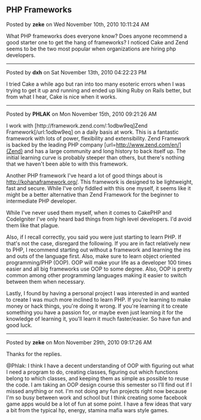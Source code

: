 ## PHP Frameworks
Posted by **zeke** on Wed November 10th, 2010 10:11:24 AM

What PHP frameworks does everyone know? Does anyone recommend a good starter one to get the hang of frameworks? I noticed Cake and Zend seems to be the two most popular when organizations are hiring php developers.

--------------------------------------------------------------------------------

Posted by **dxh** on Sat November 13th, 2010 04:22:23 PM

I tried Cake a while ago but ran into too many esoteric errors when I was trying to get it up and running and ended up liking Ruby on Rails better, but from what I hear, Cake is nice when it works.

--------------------------------------------------------------------------------

Posted by **PHLAK** on Mon November 15th, 2010 09:21:26 AM

I work with [http&#58;//framework&#46;zend&#46;com/:1odbw9eq]Zend Framework[/url:1odbw9eq] on a daily basis at work.  This is a fantastic framework with lots of power, flexibility and extensibility.  Zend Framework is backed by the leading PHP company [url=http://www.zend.com/en/](Zend) and has a large community and long history to back itself up.  The initial learning curve is probably steeper than others, but there's nothing that we haven't been able to with this framework.

Another PHP framework I've heard a lot of good things about is [http&#58;//kohanaframework&#46;org/](Kohana).  This framework is designed to be lightweight, fast and secure.  While I've only fiddled with this one myself, it seems like it might be a better alternative than Zend Framework for the beginner to intermediate PHP developer.

While I've never used them myself, when it comes to CakePHP and CodeIgniter I've only heard bad things from high level developers.  I'd avoid them like that plague.

Also, if I recall correctly, you said you were just starting to learn PHP.  If that's not the case, disregard the following.  If you are in fact relatively new to PHP, I recommend starting out without a framework and learning the ins and outs of the language first.  Also, make sure to learn object oriented programming/PHP (OOP).  OOP will make your life as a developer 100 times easier and all big frameworks use OOP to some degree.  Also, OOP is pretty common among other programming languages making it easier to switch between them when necessary.

Lastly, I found by having a personal project I was interested in and wanted to create I was much more inclined to learn PHP.  If you're learning to make money or hack things, you're doing it wrong.  If you're learning it to create something you have a passion for, or maybe even just learning it for the knowledge of learning it, you'll learn it much faster/easier.  So have fun and good luck.

--------------------------------------------------------------------------------

Posted by **zeke** on Mon November 29th, 2010 09:17:26 AM

Thanks for the replies. 

@Phlak: I think I have a decent understanding of OOP with figuring out what I need a program to do, creating classes, figuring out which functions belong to which classes, and keeping them as simple as possible to reuse the code. I am taking an OOP design course this semester so I'll find out if I missed anything or not. I'm not doing any fun projects right now because I'm so busy between work and school but I think creating some facebook game apps would be a lot of fun at some point. I have a few ideas that vary a bit from the typical hp, energy, stamina mafia wars style games.
